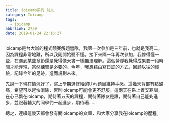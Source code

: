 ```yaml
---
title: ioicamp系列 前文
category: Ioicamp
tags:
  - Ioicamp
abbrlink: 27a9
date: 2019-01-24 22:16:27
---
```

ioicamp是台大辦的程式競賽解題營隊，我第一次參加是三年前，也就是我高二，因為課程非常地難，所以我剛開始聽不懂。接下來隔一年再次參加，我停得懂一些，在遇到某些章節還是覺得像天書一樣無法理解。這個營隊我覺得成果要一段時間才能浮現，當然練習是必要的。今年，我想藉由寫日誌的方式，回顧以往的經驗，記錄今年的足跡，進而規劃未來。

先說一下現在情況好了，寫上學期選修給的UVs題目維持手感。這幾天背部有點酸痛，希望可以趕快消除，否則ioicamp可能會更不舒服。這兩天在系上資安寒訓，在心已飄在ioicamp，期待著五天的課程，期待著隊友是誰，期待著自己能夠進步，並跟著輔大的同學們一起進步，期待著......

總之，連續這幾天都會發有關ioicamp的文章，和大家分享我在ioicamp的歷程。